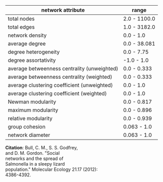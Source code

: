 network attribute|range
---|---
total nodes|2.0 - 1100.0
total edges|1.0 - 3182.0
network density|0.0 - 1.0
average degree|0.0 - 38.081
degree heterogeneity|0.0 - 7.75
degree assortativity|-1.0 - 1.0
average betweenness centrality (unweighted)|0.0 - 0.333
average betweenness centrality (weighted)|0.0 - 0.333
average clustering coefficient (unweighted)|0.0 - 1.0
average clustering coefficient (weighted)|0.0 - 1.0
Newman modularity|0.0 - 0.817
maximum modularity|0.0 - 0.896
relative modularity|0.0 - 0.939
group cohesion|0.063 - 1.0
network diameter|0.063 - 1.0
**Citation**: Bull, C. M., S. S. Godfrey, <br> and D. M. Gordon. "Social <br> networks and the spread of <br> Salmonella in a sleepy lizard <br> population." Molecular Ecology 21.17 (2012): <br> 4386-4392.